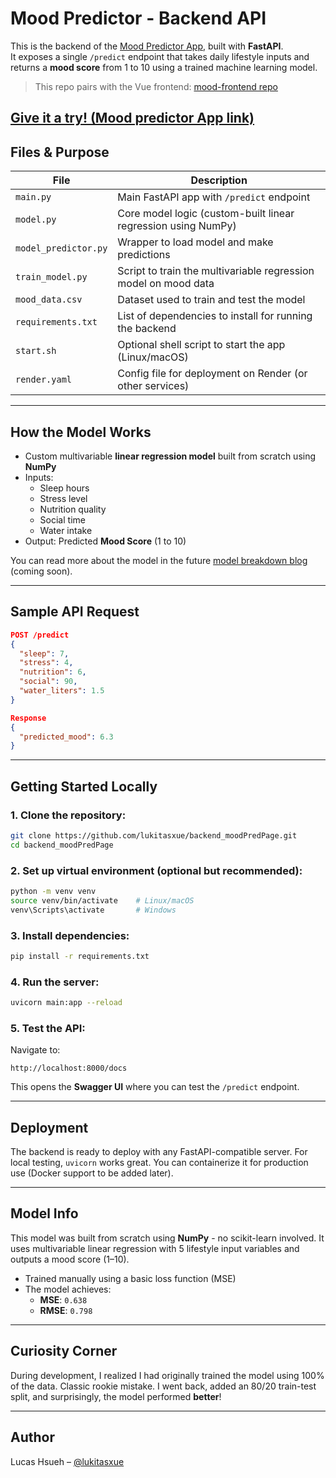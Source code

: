 # Mood Predictor - Backend API

This is the backend of the [Mood Predictor App](https://github.com/lukitasxue/mood-frontend), built with **FastAPI**.  
It exposes a single `/predict` endpoint that takes daily lifestyle inputs and returns a **mood score** from 1 to 10 using a trained machine learning model.

> This repo pairs with the Vue frontend: [mood-frontend repo](https://github.com/lukitasxue/mood-frontend)

[Give it a try! (Mood predictor App link)](https://moodpredictorapp.netlify.app)
---

## Files & Purpose

| File                | Description                                                                 |
|---------------------|-----------------------------------------------------------------------------|
| `main.py`           | Main FastAPI app with `/predict` endpoint                                  |
| `model.py`          | Core model logic (custom-built linear regression using NumPy)              |
| `model_predictor.py`| Wrapper to load model and make predictions                                 |
| `train_model.py`    | Script to train the multivariable regression model on mood data            |
| `mood_data.csv`     | Dataset used to train and test the model                                   |
| `requirements.txt`  | List of dependencies to install for running the backend                    |
| `start.sh`          | Optional shell script to start the app (Linux/macOS)                       |
| `render.yaml`       | Config file for deployment on Render (or other services)                   |

---

## How the Model Works

- Custom multivariable **linear regression model** built from scratch using **NumPy**
- Inputs:  
  - Sleep hours  
  - Stress level  
  - Nutrition quality  
  - Social time  
  - Water intake
- Output: Predicted **Mood Score** (1 to 10)

You can read more about the model in the future [model breakdown blog](#) (coming soon).

---

## Sample API Request

```json
POST /predict
{
  "sleep": 7,
  "stress": 4,
  "nutrition": 6,
  "social": 90,
  "water_liters": 1.5
}

Response
{
  "predicted_mood": 6.3
}
```

---

## Getting Started Locally

### 1. Clone the repository:
```bash
git clone https://github.com/lukitasxue/backend_moodPredPage.git
cd backend_moodPredPage
```

### 2. Set up virtual environment (optional but recommended):
```bash
python -m venv venv
source venv/bin/activate    # Linux/macOS
venv\Scripts\activate       # Windows
```

### 3. Install dependencies:
```bash
pip install -r requirements.txt
```

### 4. Run the server:
```bash
uvicorn main:app --reload
```

### 5. Test the API:
Navigate to:
```
http://localhost:8000/docs
```
This opens the **Swagger UI** where you can test the `/predict` endpoint.

---

## Deployment
The backend is ready to deploy with any FastAPI-compatible server. For local testing, `uvicorn` works great. You can containerize it for production use (Docker support to be added later).

---

## Model Info
This model was built from scratch using **NumPy** - no scikit-learn involved. It uses multivariable linear regression with 5 lifestyle input variables and outputs a mood score (1–10).

- Trained manually using a basic loss function (MSE)
- The model achieves:
  - **MSE**: `0.638`
  - **RMSE**: `0.798`

---

## Curiosity Corner
During development, I realized I had originally trained the model using 100% of the data. Classic rookie mistake. I went back, added an 80/20 train-test split, and surprisingly, the model performed **better**!

---

## Author
Lucas Hsueh – [@lukitasxue](https://github.com/lukitasxue)